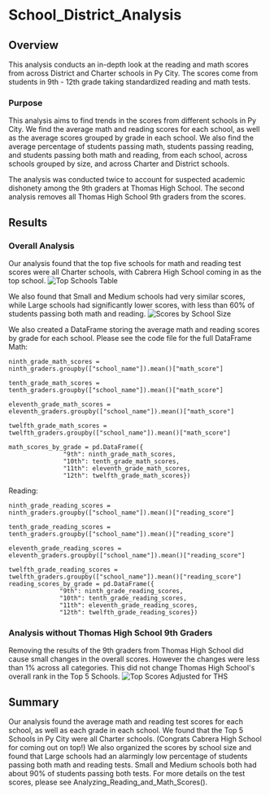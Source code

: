 # School_District_Analysis
## Overview
This analysis conducts an in-depth look at the reading and math scores from across District and Charter schools in Py City. The scores come from students in 9th - 12th grade taking standardized reading and math tests.

### Purpose
This analysis aims to find trends in the scores from different schools in Py City. We find the average math and reading scores for each school, as well as the average scores grouped by grade in each school. We also find the average percentage of students passing math, students passing reading, and students passing both math and reading, from each school, across schools grouped by size, and across Charter and District schools. 

The analysis was conducted twice to account for suspected academic dishonety among the 9th graders at Thomas High School. The second analysis removes all Thomas High School 9th graders from the scores. 

## Results

### Overall Analysis
Our analysis found that the top five schools for math and reading test scores were all Charter schools, with Cabrera High School coming in as the top school. 
![Top Schools Table]()

We also found that Small and Medium schools had very similar scores, while Large schools had significantly lower scores, with less than 60% of students passing both math and reading.
![Scores by School Size]()

We also created a DataFrame storing the average math and reading scores by grade for each school. Please see the code file for the full DataFrame
Math:
```
ninth_grade_math_scores = ninth_graders.groupby(["school_name"]).mean()["math_score"]

tenth_grade_math_scores = tenth_graders.groupby(["school_name"]).mean()["math_score"]

eleventh_grade_math_scores = eleventh_graders.groupby(["school_name"]).mean()["math_score"]

twelfth_grade_math_scores = twelfth_graders.groupby(["school_name"]).mean()["math_score"]

math_scores_by_grade = pd.DataFrame({
               "9th": ninth_grade_math_scores,
               "10th": tenth_grade_math_scores,
               "11th": eleventh_grade_math_scores,
               "12th": twelfth_grade_math_scores})
```
Reading:
```
ninth_grade_reading_scores = ninth_graders.groupby(["school_name"]).mean()["reading_score"]

tenth_grade_reading_scores = tenth_graders.groupby(["school_name"]).mean()["reading_score"]

eleventh_grade_reading_scores = eleventh_graders.groupby(["school_name"]).mean()["reading_score"]

twelfth_grade_reading_scores = twelfth_graders.groupby(["school_name"]).mean()["reading_score"]
reading_scores_by_grade = pd.DataFrame({
              "9th": ninth_grade_reading_scores,
              "10th": tenth_grade_reading_scores,
              "11th": eleventh_grade_reading_scores,
              "12th": twelfth_grade_reading_scores})
```

### Analysis without Thomas High School 9th Graders
Removing the results of the 9th graders from Thomas High School did cause small changes in the overall scores. However the changes were less than 1% across all categories. This did not change Thomas High School's overall rank in the Top 5 Schools. 
![Top Scores Adjusted for THS]()

## Summary
Our analysis found the average math and reading test scores for each school, as well as each grade in each school. We found that the Top 5 Schools in Py City were all Charter schools. (Congrats Cabrera High School for coming out on top!) We also organized the scores by school size and found that Large schools had an alarmingly low percentage of students passing both math and reading tests. Small and Medium schools both had about 90% of students passing both tests. For more details on the test scores, please see Analyzing_Reading_and_Math_Scores().